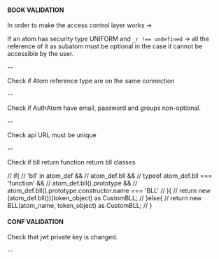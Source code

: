 #### BOOK VALIDATION

In order to make the access control layer works ->

If an atom has security type UNIFORM and `_r !== undefined` -> all the reference
of it as subatom must be optional in the case it cannot be accessible by the user.

--

Check if Atom reference type are on the same connection

--

Check if AuthAtom have email, password and groups non-optional.

--

Check api URL must be unique

--

Check if bll return function return bll classes

// if(
//   'bll' in atom_def &&
//   atom_def.bll &&
//   typeof atom_def.bll === 'function' &&
//   atom_def.bll().prototype &&
//   atom_def.bll().prototype.constructor.name === 'BLL'
// ){
//   return new (atom_def.bll())(token_object) as CustomBLL<A>;
// }else{
//   return new BLL<A>(atom_name, token_object) as CustomBLL<A>;
// }

#### CONF VALIDATION

Check that jwt private key is changed.

--


